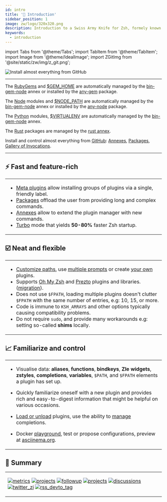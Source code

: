 ```yaml
---
id: intro
title: '🎉 Introduction'
sidebar_position: 1
image: zw/logo/320x320.png
description: Introduction to a Swiss Army Knife for Zsh, formely known as zplugin, zinit.
keywords:
  - introduction
---
```


import Tabs from '@theme/Tabs'; import TabItem from '@theme/TabItem'; import Image from '@theme/IdealImage';
import ZGitImg from '@site/static/zw/img/z_git.png';

<Image className="ZGitLogo" img={ZGitImg} alt="Install almost everything from GitHub" />

---

<Tabs>
  <TabItem value="gems" label="RubyGems">

The [RubyGems](https://rubygems.org) and [$GEM_HOME](https://guides.rubygems.org/command-reference/#gem-environment) are
automatically managed by the [bin-gem-node][1] annex or installed by the [any-gem][2] package.

  </TabItem>
  <TabItem value="node" label="Node">

The [Node](https://www.npmjs.com) modules and
[$NODE_PATH](https://nodejs.org/api/modules.html#modules_loading_from_the_global_folders) are automatically managed by
the [bin-gem-node][1] annex or installed by the [any-node][3] package.

  </TabItem>
  <TabItem value="pip" label="Python">

The [Python](https://python.org) modules, [$VIRTUALENV](https://docs.python.org/3/tutorial/venv.html) are automatically
managed by the [bin-gem-node][1] annex.

  </TabItem>
  <TabItem value="rust" label="Rust">

The [Rust](https://crates.io) packages are managed by the [rust annex][4].

  </TabItem>
  <TabItem value="github" label="GitHub" default>

Install and control almost everything from [GitHub](https://github.com): [Annexes][5], [Packages][6],
[Gallery of Invocations][7].

</TabItem>
</Tabs>

---

## ⚡️ Fast and feature-rich

<table><tr><td>

- [Meta plugins][21] allow installing groups of plugins via a single, friendly label.
- [Packages][22] offload the user from providing long and complex commands.
- [Annexes][23] allow to extend the plugin manager with new commands.
- [Turbo][8] mode that yields **50-80%** faster Zsh startup.

</td></tr></table>

## ☑️ Neat and flexible

<table><tr><td>

- [Customize paths][9], use [multiple prompts][10] or create [your own][11] plugins.
- Supports [Oh My Zsh][12] and [Prezto][12] plugins and libraries. ([migration][13]).
- Does not use `$FPATH`, loading multiple plugins doesn't clutter `$FPATH` with the same number of entries, e.g: 10, 15,
  or more.
- Code is immune to `KSH_ARRAYS` and other options typically causing compatibility problems.
- Do not require `sudo`, and provide many workarounds e.g: setting so-called **shims** locally.

</td></tr></table>

## 📈 Familiarize and control

<table><tr><td>

- Visualise data: **aliases**, **functions**, **bindkeys**, **Zle widgets**, **zstyles**, **completions**,
  **variables**, `$PATH`, and `$FPATH` elements a plugin has set up.
- Quickly familiarize oneself with a new plugin and provides rich and easy-to-digest information that might be helpful
  on various occasions.
- [Load or unload][14] plugins, use the ability to [manage][15] completions.

- Docker [playground](https://github.com/z-shell/playground), test or propose configurations, preview at
  [asciinema.org](https://asciinema.org/a/459358).

</td></tr></table>

## 📢 Summary

<table align="center"><tr><td>

[![metrics][metrics]][16]
[![projects][projects]][16]
[![followup][followup]][16]
[![projects][projects]][17]
[![discussions][discussions]][18]
[![twitter_zi][twitter_zi]][19]
[![rss_devto_tag][rss_devto_tag]][20]

</td></tr></table>

<!-- markdownlint-disable-->

[1]: /docs/ecosystem/annexes/bin-gem-node
[2]: https://github.com/z-shell/any-gem
[3]: https://github.com/z-shell/any-node
[4]: /docs/ecosystem/annexes/rust
[5]: /docs/ecosystem/annexes
[6]: /docs/ecosystem/packages/packages-overview
[7]: /docs/gallery/collection
[8]: /docs/getting_started/overview#turbo-mode-zsh--53
[9]: /docs/guides/customization#customizing-paths
[10]: /docs/guides/customization#multiple-prompts
[11]: /docs/guides/customization#non-github-local-plugins
[12]: /docs/getting_started/overview#oh-my-zsh-prezto
[13]: /docs/getting_started/migration
[14]: /docs/guides/commands#loading-and-unloading
[15]: /docs/guides/commands#completions-management
[16]: https://github.com/z-shell
[17]: https://github.com/z-shell/zw
[18]: https://github.com/z-shell/community/discussions
[19]: https://twitter.com/zshell_zi
[20]: https://dev.to/tag/zsh
[21]: /search?q=meta+plugins
[22]: /search?q=packages
[23]: /search?q=annexes
[metrics]: https://raw.githubusercontent.com/z-shell/.github/main/metrics/plugin.svg
[projects]: https://raw.githubusercontent.com/z-shell/.github/main/metrics/plugin.projects.svg
[followup]: https://raw.githubusercontent.com/z-shell/.github/main/metrics/plugin.followup.indepth.svg
[pagespeed]: https://raw.githubusercontent.com/z-shell/.github/main/metrics/plugin.pagespeed.detailed.svg
[discussions]: https://raw.githubusercontent.com/z-shell/.github/main/metrics/plugin.discussions.svg
[twitter_zi]: https://raw.githubusercontent.com/z-shell/.github/main/metrics/plugin.tweets.svg
[rss_devto_tag]: https://raw.githubusercontent.com/z-shell/.github/main/metrics/plugin.dev.tag.zsh.rss.svg
